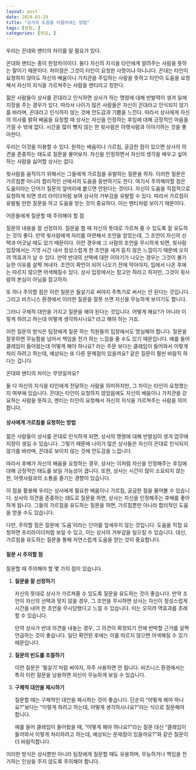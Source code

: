 ```yaml
---
layout: post
date: 2024-03-29
title: "상사의 도움을 이끌어내는 방법"
tags: [칼럼, ]
categories: [영감, ]
---
```



우리는 꼰대와 맨티의 차이를 알 필요가 있다.


꼰대와 맨티는 종이 한장차이이다. 둘다 자신의 지식을 타인에게 알려주는 사람을 뜻하는 말이기 때문이다. 차이점은 그것이 타인이 요청한 사항이냐 아니냐다. 꼰대는 타인이 요청하지 않아도 자신의 배움이나 가치관을 주입하는 사람을 뜻하고 타인이 도움을 요청해서 자신의 지식을 가르쳐주는 사람을 맨티라고 칭한다.


젊은 사람들이 상사를 꼰대라고 인식하면 상사가 하는 명령에 대해 반발력이 생겨 일에 지장을 주는 경우가 있다. 따라서 나이가 많은 사람들은 자신이 꼰대라고 인식되지 않기를 바라며, 꼰대라고 인식하지 않는 것에 안도감과 기쁨을 느낀다. 따라서 상사에게 자신의 의사를 밝혀 배움을 요청할 때 상사는 자신을 인정하는 후임에 대해 긍정적인 마음을 가질 수 밖에 없다. 시간을 많이 뺏지 않는 한 윗사람은 아랫사람과 이야기하는 것을 좋아한다.


우리는 이것을 이용할 수 있다. 원하는 배움이나 가르침, 궁금한 점이 있으면 상사의 의견을 존중하는 태도로 질문을 물어보자. 자신을 인정하면서 자신의 생각을 배우고 싶어하는 사람을 싫어할 상사는 없다.


윗사람을 움직이기 위해서는 그들에게 가르침을 유발하는 질문을 하자. 이러한 질문은 가르침뿐 아니라 합리적인 선에서의 도움을 동반하기도 한다. 여기서 주의해야할 점은 도움이라는 단어가 질문의 앞머리에 붙으면 안된다는 것이다. 자신이 도움을 직접적으로 요청하게 되면 프리 라이더처럼 보여 상사의 거부감을 유발할 수 있다. 따라서 가르침이 유발될 만한 질문을 하고 도움을 받는 것이 중요하다. 이는 멘티처럼 보이기 때문이다. 


어른들에게 질문할 때 주의해야 할 점


질문의 내용을 잘 선정하자. 질문을 할 때 자신의 뜻대로 가르쳐 줄 수 있도록 잘 유도하는 것이 좋다. 만약 윗사람에게 자리를 마련해서 조언을 얻었는데, 그 조언이 자신의 선택과 어긋날 때도 있기 때문이다. 이런 경우에 그 사람의 조언을 무시하게 되면, 윗사람 입장에서는 기껏 시간 내서 정성스럽게 한 조언을 새겨 듣지 않은 느낌이기 때문에 오히려 역효과가 날 수 있다. 만약 반대의 선택에 대한 이야기가 나오는 경우는 그것이 불가능한 이유를 살짝 꺼내자. 조언이 확언이 되어 나오기 전에 막아야지, 입에서 나온 후에는 따르지 않으면 어색해질수 있다. 상사 입장에서는 참고만 하라고 하지만, 그것이 윗사람의 본심이 아님을 참고하자.


또 하나 주의할 점은 이런 질문은 필살기로 써야지 주특기로 써서는 안 된다는 것입니다. 그리고 비즈니스 환경에서 이러한 질문을 잘못 쓰면 자신을 무능하게 보이기도 합니다. 


그러니 구체적 대안을 가지고 질문을 해야 된다는 것입니다. 어떻게 해요?가 아니라 이렇게 하려고 하는데 어떻게 생각하시나요? 라고 해야 하는 거죠.


이런 질문의 방식은 팀장에게 질문 하는 직원들의 입장에서도 명심해야 합니다. 질문을 잘못하면 무능함을 넘어서 책임을 전가 하는 느낌을 줄 수도 있기 때문입니다. 예를 들어 클레임이 들어왔는데 어떻게 해야 하나요? 라는 주문 보다는 클레임이 들어와서 이렇게 처리 하려고 하는데, 예상되는 또 다른 문제점이 있을까요? 같은 질문이 훨씬 바람직 하다는 겁니다.


꼰대와 맨티의 차이는 무엇일까요? 


둘 다 자신의 지식을 타인에게 전달하는 사람을 의미하지만, 그 차이는 타인이 요청했는지 여부에 있습니다. 꼰대는 타인이 요청하지 않았음에도 자신의 배움이나 가치관을 강요하는 사람을 뜻하고, 멘티는 타인이 요청해서 자신의 지식을 가르쳐주는 사람을 의미합니다.



#### 상사에게 가르침을 요청하는 방법


젊은 사람들이 상사를 꼰대로 인식하게 되면, 상사의 명령에 대해 반발심이 생겨 업무에 지장이 생길 수 있습니다. 그렇기 때문에 나이가 많은 상사들은 자신이 꼰대로 인식되지 않기를 바라며, 꼰대로 보이지 않는 것에 안도감을 느낍니다. 


따라서 후배가 자신의 배움을 요청하는 경우, 상사는 이처럼 자신을 인정해주는 후임에 대해 긍정적인 태도를 보일 가능성이 큽니다. 또한, 상사는 시간이 많이 소요되지 않는 한, 아랫사람과의 소통을 즐기는 경향이 있습니다.


이 점을 활용해 우리는 상사에게 필요한 배움이나 가르침, 궁금한 점을 물어볼 수 있습니다. 상사의 의견을 존중하는 태도로 질문을 하면, 상사는 자신을 인정해주는 후배를 좋아하게 됩니다. 그들의 가르침을 유도하는 질문을 하면, 가르침뿐만 아니라 합리적인 도움을 얻을 수도 있습니다. 


다만, 주의할 점은 질문에 '도움'이라는 단어를 앞세우지 않는 것입니다. 도움을 직접 요청하면 프리라이더처럼 보일 수 있고, 이는 상사의 거부감을 일으킬 수 있습니다. 대신, 가르침을 유도하는 질문을 통해 자연스럽게 도움을 얻는 것이 중요합니다.



#### 질문 시 주의할 점


질문할 때 주의해야 할 몇 가지 점이 있습니다.

1. **질문을 잘 선정하기**

	자신의 뜻대로 상사가 가르쳐줄 수 있도록 질문을 유도하는 것이 좋습니다. 만약 조언이 자신의 선택과 맞지 않을 경우, 그 조언을 무시하면 상사는 자신이 정성스럽게 시간을 내어 한 조언을 무시당했다고 느낄 수 있습니다. 이는 오히려 역효과를 초래할 수 있습니다. 


	만약 상사가 반대 의견을 내놓는 경우, 그 의견이 확정되기 전에 반박할 근거를 살짝 언급하는 것이 좋습니다. 일단 확언된 후에는 이를 따르지 않으면 어색해질 수 있기 때문입니다.

2. **질문의 빈도를 조절하기**

	이런 질문은 '필살기'처럼 써야지, 자주 사용하면 안 됩니다. 비즈니스 환경에서는 특히 이런 질문을 남용하면 자신이 무능하게 보일 수 있습니다.

3. **구체적 대안을 제시하기**

	질문할 때는 구체적인 대안을 제시하는 것이 좋습니다. 단순히 “어떻게 해야 하나요?”보다는 “이렇게 하려고 하는데, 어떻게 생각하시나요?”라는 식으로 질문해야 합니다. 


	예를 들어 클레임이 들어왔을 때, “어떻게 해야 하나요?”라는 질문 대신 “클레임이 들어와서 이렇게 처리하려고 하는데, 예상되는 문제점이 있을까요?”와 같은 질문이 더 바람직합니다.


이러한 방식은 상사뿐만 아니라 팀장에게 질문할 때도 유용하며, 무능하거나 책임을 전가하는 인상을 주지 않도록 주의해야 합니다.

